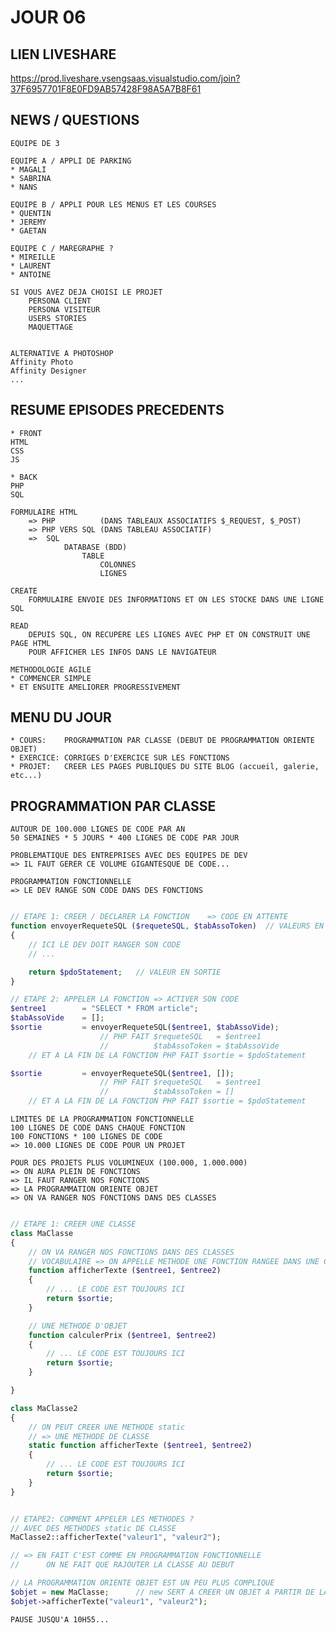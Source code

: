 # JOUR 06

## LIEN LIVESHARE

https://prod.liveshare.vsengsaas.visualstudio.com/join?37F6957701F8E0FD9AB57428F98A5A7B8F61


## NEWS / QUESTIONS

    EQUIPE DE 3

    EQUIPE A / APPLI DE PARKING
    * MAGALI
    * SABRINA
    * NANS

    EQUIPE B / APPLI POUR LES MENUS ET LES COURSES
    * QUENTIN
    * JEREMY
    * GAETAN

    EQUIPE C / MAREGRAPHE ?
    * MIREILLE
    * LAURENT
    * ANTOINE

    SI VOUS AVEZ DEJA CHOISI LE PROJET
        PERSONA CLIENT
        PERSONA VISITEUR
        USERS STORIES
        MAQUETTAGE


    ALTERNATIVE A PHOTOSHOP
    Affinity Photo
    Affinity Designer
    ...

## RESUME EPISODES PRECEDENTS

    * FRONT
    HTML
    CSS
    JS

    * BACK
    PHP
    SQL

    FORMULAIRE HTML
        => PHP          (DANS TABLEAUX ASSOCIATIFS $_REQUEST, $_POST)
        => PHP VERS SQL (DANS TABLEAU ASSOCIATIF)
        =>  SQL
                DATABASE (BDD)
                    TABLE
                        COLONNES
                        LIGNES

    CREATE
        FORMULAIRE ENVOIE DES INFORMATIONS ET ON LES STOCKE DANS UNE LIGNE SQL

    READ
        DEPUIS SQL, ON RECUPERE LES LIGNES AVEC PHP ET ON CONSTRUIT UNE PAGE HTML 
        POUR AFFICHER LES INFOS DANS LE NAVIGATEUR

    METHODOLOGIE AGILE
    * COMMENCER SIMPLE 
    * ET ENSUITE AMELIORER PROGRESSIVEMENT

## MENU DU JOUR

    * COURS:    PROGRAMMATION PAR CLASSE (DEBUT DE PROGRAMMATION ORIENTE OBJET)
    * EXERCICE: CORRIGES D'EXERCICE SUR LES FONCTIONS
    * PROJET:   CREER LES PAGES PUBLIQUES DU SITE BLOG (accueil, galerie, etc...)

## PROGRAMMATION PAR CLASSE

    AUTOUR DE 100.000 LIGNES DE CODE PAR AN
    50 SEMAINES * 5 JOURS * 400 LIGNES DE CODE PAR JOUR

    PROBLEMATIQUE DES ENTREPRISES AVEC DES EQUIPES DE DEV
    => IL FAUT GERER CE VOLUME GIGANTESQUE DE CODE...

    PROGRAMMATION FONCTIONNELLE
    => LE DEV RANGE SON CODE DANS DES FONCTIONS

```php

// ETAPE 1: CREER / DECLARER LA FONCTION    => CODE EN ATTENTE
function envoyerRequeteSQL ($requeteSQL, $tabAssoToken)  // VALEURS EN ENTREES
{
    // ICI LE DEV DOIT RANGER SON CODE
    // ...

    return $pdoStatement;   // VALEUR EN SORTIE
}

// ETAPE 2: APPELER LA FONCTION => ACTIVER SON CODE
$entree1        = "SELECT * FROM article";
$tabAssoVide    = [];
$sortie         = envoyerRequeteSQL($entree1, $tabAssoVide);   
                    // PHP FAIT $requeteSQL   = $entree1
                    //          $tabAssoToken = $tabAssoVide
    // ET A LA FIN DE LA FONCTION PHP FAIT $sortie = $pdoStatement

$sortie         = envoyerRequeteSQL($entree1, []);   
                    // PHP FAIT $requeteSQL   = $entree1
                    //          $tabAssoToken = []
    // ET A LA FIN DE LA FONCTION PHP FAIT $sortie = $pdoStatement

```

    LIMITES DE LA PROGRAMMATION FONCTIONNELLE
    100 LIGNES DE CODE DANS CHAQUE FONCTION
    100 FONCTIONS * 100 LIGNES DE CODE 
    => 10.000 LIGNES DE CODE POUR UN PROJET

    POUR DES PROJETS PLUS VOLUMINEUX (100.000, 1.000.000)
    => ON AURA PLEIN DE FONCTIONS
    => IL FAUT RANGER NOS FONCTIONS
    => LA PROGRAMMATION ORIENTE OBJET
    => ON VA RANGER NOS FONCTIONS DANS DES CLASSES

```php

// ETAPE 1: CREER UNE CLASSE
class MaClasse
{
    // ON VA RANGER NOS FONCTIONS DANS DES CLASSES
    // VOCABULAIRE => ON APPELLE METHODE UNE FONCTION RANGEE DANS UNE CLASSE
    function afficherTexte ($entree1, $entree2)
    {
        // ... LE CODE EST TOUJOURS ICI
        return $sortie;
    }    

    // UNE METHODE D'OBJET
    function calculerPrix ($entree1, $entree2)
    {
        // ... LE CODE EST TOUJOURS ICI
        return $sortie;
    }    

}

class MaClasse2
{
    // ON PEUT CREER UNE METHODE static
    // => UNE METHODE DE CLASSE
    static function afficherTexte ($entree1, $entree2)
    {
        // ... LE CODE EST TOUJOURS ICI
        return $sortie;
    }    
}


// ETAPE2: COMMENT APPELER LES METHODES ?
// AVEC DES METHODES static DE CLASSE
MaClasse2::afficherTexte("valeur1", "valeur2");

// => EN FAIT C'EST COMME EN PROGRAMMATION FONCTIONNELLE
//      ON NE FAIT QUE RAJOUTER LA CLASSE AU DEBUT

// LA PROGRAMMATION ORIENTE OBJET EST UN PEU PLUS COMPLIQUE
$objet = new MaClasse;      // new SERT A CREER UN OBJET A PARTIR DE LA CLASSE
$objet->afficherTexte("valeur1", "valeur2");

```


    PAUSE JUSQU'A 10H55...
